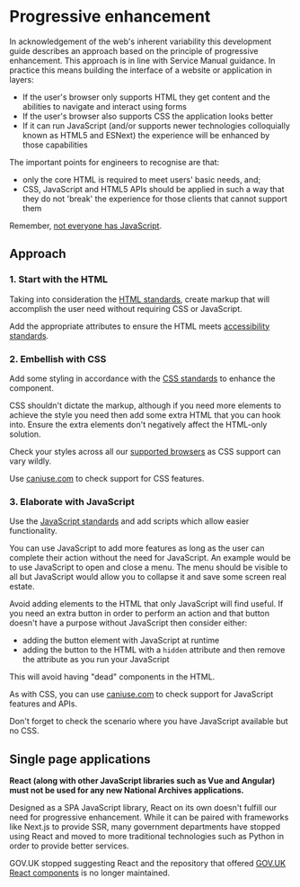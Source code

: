 # Progressive enhancement

In acknowledgement of the web's inherent variability this development guide describes an approach based on the principle of progressive enhancement. This approach is in line with Service Manual guidance. In practice this means building the interface of a website or application in layers:

- If the user's browser only supports HTML they get content and the abilities to navigate and interact using forms
- If the user's browser also supports CSS the application looks better
- If it can run JavaScript (and/or supports newer technologies colloquially known as HTML5 and ESNext) the experience will be enhanced by those capabilities

The important points for engineers to recognise are that:

- only the core HTML is required to meet users' basic needs, and;
- CSS, JavaScript and HTML5 APIs should be applied in such a way that they do not 'break' the experience for those clients that cannot support them

Remember, [not everyone has JavaScript](https://www.kryogenix.org/code/browser/everyonehasjs.html).

## Approach

### 1. Start with the HTML

Taking into consideration the [HTML standards](../technology/frontend/html.md), create markup that will accomplish the user need without requiring CSS or JavaScript.

Add the appropriate attributes to ensure the HTML meets [accessibility standards](../technology/standards/accessibility.md).

### 2. Embellish with CSS

Add some styling in accordance with the [CSS standards](../technology/frontend//css.md) to enhance the component.

CSS shouldn't dictate the markup, although if you need more elements to achieve the style you need then add some extra HTML that you can hook into. Ensure the extra elements don't negatively affect the HTML-only solution.

Check your styles across all our [supported browsers](../technology/standards/browser-support.md) as CSS support can vary wildly.

Use [caniuse.com](https://caniuse.com/) to check support for CSS features.

### 3. Elaborate with JavaScript

Use the [JavaScript standards](../technology/frontend/javascript.md) and add scripts which allow easier functionality.

You can use JavaScript to add more features as long as the user can complete their action without the need for JavaScript. An example would be to use JavaScript to open and close a menu. The menu should be visible to all but JavaScript would allow you to collapse it and save some screen real estate.

Avoid adding elements to the HTML that only JavaScript will find useful. If you need an extra button in order to perform an action and that button doesn't have a purpose without JavaScript then consider either:

- adding the button element with JavaScript at runtime
- adding the button to the HTML with a `hidden` attribute and then remove the attribute as you run your JavaScript

This will avoid having "dead" components in the HTML.

As with CSS, you can use [caniuse.com](https://caniuse.com/) to check support for JavaScript features and APIs.

Don't forget to check the scenario where you have JavaScript available but no CSS.

## Single page applications

**React (along with other JavaScript libraries such as Vue and Angular) must not be used for any new National Archives applications.**

Designed as a SPA JavaScript library, React on its own doesn't fulfill our need for progressive enhancement. While it can be paired with frameworks like Next.js to provide SSR, many government departments have stopped using React and moved to more traditional technologies such as Python in order to provide better services.

GOV.UK stopped suggesting React and the repository that offered [GOV.UK React components](https://github.com/surevine/govuk-react-jsx) is no longer maintained.
